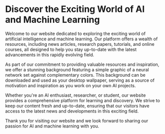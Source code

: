 <!--font:Poppins-->

# Discover the Exciting World of AI and Machine Learning

Welcome to our website dedicated to exploring the exciting world of artificial intelligence and machine learning. Our platform offers a wealth of resources, including news articles, research papers, tutorials, and online courses, all designed to help you stay up-to-date with the latest advancements in this rapidly evolving field.

As part of our commitment to providing valuable resources and inspiration, we offer a stunning background featuring a simple graphic of a neural network set against complementary colors. This background can be downloaded and used as your desktop wallpaper, serving as a source of motivation and inspiration as you work on your own AI projects.

Whether you're an AI enthusiast, researcher, or student, our website provides a comprehensive platform for learning and discovery. We strive to keep our content fresh and up-to-date, ensuring that our visitors have access to the latest news and developments in this exciting field.

Thank you for visiting our website and we look forward to sharing our passion for AI and machine learning with you.

<!--

Write me markdown content of website with wallpaper:

"A wallpaper with a simple graphic of a neural network, against a background of complementary colors."

The header of the page should not be copy of the text but rather a real content of the website which is using this wallpaper.


---


# Neural Network Wallpaper

Welcome to our website featuring a stunning wallpaper with a simple graphic of a neural network. The wallpaper is set against a background of complementary colors, making it a perfect addition to any tech enthusiast's desktop.

Whether you're a student studying machine learning or an AI researcher working on cutting-edge projects, this wallpaper is sure to inspire you and keep you motivated throughout your workday.

Feel free to download the wallpaper and use it as your desktop background. We hope it serves as a reminder of the incredible potential of neural networks and the exciting advancements being made in the field of artificial intelligence.

Thank you for visiting our website and we hope you enjoy the wallpaper!


---


Heading should not include word "wallpaper". The website should not be about the wallpaper itself, wallpaper is just a related background, rewrite whole content.


---


# Welcome to Our AI and Machine Learning Website

Our website is dedicated to all things related to artificial intelligence and machine learning. As part of our commitment to providing valuable resources and inspiration to our visitors, we offer a stunning background featuring a simple graphic of a neural network set against complementary colors.

Whether you're an AI enthusiast, researcher, or student, our website provides a wealth of information and resources to help you stay up-to-date with the latest advancements in this exciting field. From news articles and research papers to tutorials and online courses, we strive to provide a comprehensive platform for learning and discovery.

As a bonus, feel free to download our neural network background and use it as your desktop wallpaper. We hope it serves as a source of inspiration and motivation as you work on your own AI projects.

Thank you for visiting our website and we look forward to sharing our passion for AI and machine learning with you.


---


Heading is too long, rewrite whole content.


---


# Exploring the World of AI and Machine Learning

Welcome to our website dedicated to exploring the fascinating world of artificial intelligence and machine learning. Our platform provides a wealth of resources, including news articles, research papers, tutorials, and online courses, all designed to help you stay up-to-date with the latest advancements in this exciting field.

As part of our commitment to providing valuable resources and inspiration, we offer a stunning background featuring a simple graphic of a neural network set against complementary colors. This background can be downloaded and used as your desktop wallpaper, serving as a source of motivation and inspiration as you work on your own AI projects.

Whether you're an AI enthusiast, researcher, or student, we strive to provide a comprehensive platform for learning and discovery. Our website is constantly updated with the latest news and developments, making it a go-to resource for anyone interested in this rapidly evolving field.

Thank you for visiting our website and we look forward to sharing our passion for AI and machine learning with you.


---


Heading is too long, rewrite whole content.


---


# Discover the Exciting World of AI and Machine Learning

Welcome to our website dedicated to exploring the exciting world of artificial intelligence and machine learning. Our platform offers a wealth of resources, including news articles, research papers, tutorials, and online courses, all designed to help you stay up-to-date with the latest advancements in this rapidly evolving field.

As part of our commitment to providing valuable resources and inspiration, we offer a stunning background featuring a simple graphic of a neural network set against complementary colors. This background can be downloaded and used as your desktop wallpaper, serving as a source of motivation and inspiration as you work on your own AI projects.

Whether you're an AI enthusiast, researcher, or student, our website provides a comprehensive platform for learning and discovery. We strive to keep our content fresh and up-to-date, ensuring that our visitors have access to the latest news and developments in this exciting field.

Thank you for visiting our website and we look forward to sharing our passion for AI and machine learning with you.


---


Write me a Google font which is best fitting for the website.

Pick from the list:
- Roboto
- IBM Plex Sans
- Alegreya
- Orbitron
- Lato
- Poppins
- Playfair Display
- Inter
- Great Vibes
- Futura
- Open Sans
- Raleway
- Lobster
- Montserrat
- Exo 2
- Dancing Script
- Barlow Condensed


Write just the font name nothing else.


---


Poppins

-->
